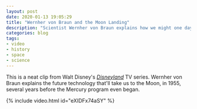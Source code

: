 ```yaml
---
layout: post
date: 2020-01-13 19:05:29
title: "Wernher von Braun and the Moon Landing"
description: "Scientist Wernher von Braun explains how we might one day reach the moon."
categories: blog
tags:
- video
- history
- space
- science
---
```


This is a neat clip from Walt Disney's _[Disneyland](https://en.wikipedia.org/wiki/Walt_Disney_anthology_television_series#Walt_Disney's_Disneyland_(1954%E2%80%931958) "Disneyland")_ TV series. Wernher von Braun explains the future technology that'll take us to the Moon, in 1955, several years before the Mercury program even began.

{% include video.html id="eXIDFx74aSY" %}